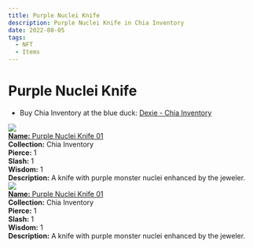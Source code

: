 ```yaml
---
title: Purple Nuclei Knife
description: Purple Nuclei Knife in Chia Inventory
date: 2022-08-05
tags:
  - NFT
  - Items
---
```


# Purple Nuclei Knife

- Buy Chia Inventory at the blue duck: [Dexie - Chia Inventory](https://dexie.space/offers/col16fpva26fhdjp2echs3cr7c30gzl7qe67hu9grtsjcqldz354asjsyzp6wx/xch)

<div class="item_thumbnail_detail">
<img src="https://usr4kfmhsgxhspcdwhkrc3dhc5ns6tvwr2d4ic4jqve2ffn4igmq.arweave.net/pKPFFYeRrnk8Q7HVEWxnF1svTraOh8QLiYVJopW8QZk"><br/>
<div><a href="https://www.spacescan.io/xch/coin/0x43d7f9ff9d0ba8a5d47f0711a17c1b20724ac4d8b060a71ab2cbdd123f9648e8"><strong>Name:</strong> Purple Nuclei Knife 01</a></div>
<div><strong>Collection:</strong> Chia Inventory</div>
<div><strong>Pierce:</strong> 1</div>
<div><strong>Slash:</strong> 1</div>
<div><strong>Wisdom:</strong> 1</div>
<div><strong>Description:</strong> A knife with purple monster nuclei enhanced by the jeweler.</div>
</div>
<div class="item_thumbnail_detail">
<img src="https://ei3xooyi2f3nzyakfxgolovleanjfz4fqpgbxr2icbt6lbr3.arweave.net/Ijd3OwjRdtzgCi-3M5bqrIBqS54WDzBvHSBBn5_YY70"><br/>
<div><a href="https://www.spacescan.io/xch/coin/0x62c7f43efef51864a7e7a892cbb8eb133a9858c05536d51d82794816da07b00b"><strong>Name:</strong> Purple Nuclei Knife 01</a></div>
<div><strong>Collection:</strong> Chia Inventory</div>
<div><strong>Pierce:</strong> 1</div>
<div><strong>Slash:</strong> 1</div>
<div><strong>Wisdom:</strong> 1</div>
<div><strong>Description:</strong> A knife with purple monster nuclei enhanced by the jeweler.</div>
</div>

